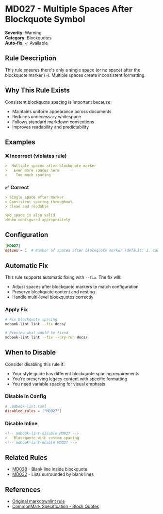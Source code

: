 # MD027 - Multiple Spaces After Blockquote Symbol

**Severity**: Warning  
**Category**: Blockquotes  
**Auto-fix**: ✓ Available

## Rule Description

This rule ensures there's only a single space (or no space) after the blockquote marker (`>`). Multiple spaces create inconsistent formatting.

## Why This Rule Exists

Consistent blockquote spacing is important because:
- Maintains uniform appearance across documents
- Reduces unnecessary whitespace
- Follows standard markdown conventions
- Improves readability and predictability

## Examples

### ❌ Incorrect (violates rule)

```markdown
>  Multiple spaces after blockquote marker
>   Even more spaces here
>    Too much spacing
```

### ✅ Correct

```markdown
> Single space after marker
> Consistent spacing throughout
> Clean and readable

>No space is also valid
>When configured appropriately
```

## Configuration

```toml
[MD027]
spaces = 1  # Number of spaces after blockquote marker (default: 1, can be 0)
```

## Automatic Fix

This rule supports automatic fixing with `--fix`. The fix will:
- Adjust spaces after blockquote markers to match configuration
- Preserve blockquote content and nesting
- Handle multi-level blockquotes correctly

### Apply Fix

```bash
# Fix blockquote spacing
mdbook-lint lint --fix docs/

# Preview what would be fixed
mdbook-lint lint --fix --dry-run docs/
```

## When to Disable

Consider disabling this rule if:
- Your style guide has different blockquote spacing requirements
- You're preserving legacy content with specific formatting
- You need variable spacing for visual emphasis

### Disable in Config

```toml
# .mdbook-lint.toml
disabled_rules = ["MD027"]
```

### Disable Inline

```markdown
<!-- mdbook-lint-disable MD027 -->
>   Blockquote with custom spacing
<!-- mdbook-lint-enable MD027 -->
```

## Related Rules

- [MD028](./md028.html) - Blank line inside blockquote
- [MD032](./md032.html) - Lists surrounded by blank lines

## References

- [Original markdownlint rule](https://github.com/DavidAnson/markdownlint/blob/main/doc/Rules.md#md027)
- [CommonMark Specification - Block Quotes](https://spec.commonmark.org/0.30/#block-quotes)